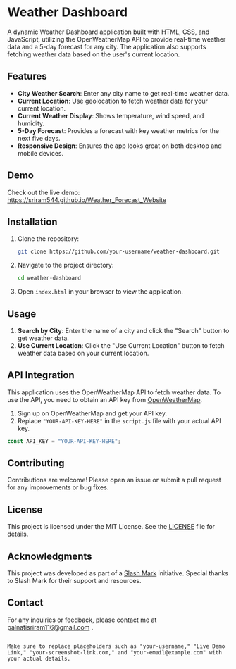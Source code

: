 # Weather Dashboard

A dynamic Weather Dashboard application built with HTML, CSS, and JavaScript, utilizing the OpenWeatherMap API to provide real-time weather data and a 5-day forecast for any city. The application also supports fetching weather data based on the user's current location.

## Features

- **City Weather Search**: Enter any city name to get real-time weather data.
- **Current Location**: Use geolocation to fetch weather data for your current location.
- **Current Weather Display**: Shows temperature, wind speed, and humidity.
- **5-Day Forecast**: Provides a forecast with key weather metrics for the next five days.
- **Responsive Design**: Ensures the app looks great on both desktop and mobile devices.

## Demo

Check out the live demo: https://sriram544.github.io/Weather_Forecast_Website

## Installation

1. Clone the repository:

   ```bash
   git clone https://github.com/your-username/weather-dashboard.git
   ```

2. Navigate to the project directory:

   ```bash
   cd weather-dashboard
   ```

3. Open `index.html` in your browser to view the application.

## Usage

1. **Search by City**: Enter the name of a city and click the "Search" button to get weather data.
2. **Use Current Location**: Click the "Use Current Location" button to fetch weather data based on your current location.

## API Integration

This application uses the OpenWeatherMap API to fetch weather data. To use the API, you need to obtain an API key from [OpenWeatherMap](https://home.openweathermap.org/users/sign_up).

1. Sign up on OpenWeatherMap and get your API key.
2. Replace `"YOUR-API-KEY-HERE"` in the `script.js` file with your actual API key.

```javascript
const API_KEY = "YOUR-API-KEY-HERE";
```

## Contributing

Contributions are welcome! Please open an issue or submit a pull request for any improvements or bug fixes.

## License

This project is licensed under the MIT License. See the [LICENSE](LICENSE) file for details.

## Acknowledgments

This project was developed as part of a [Slash Mark](https://www.slashmark.com) initiative. Special thanks to Slash Mark for their support and resources.

## Contact

For any inquiries or feedback, please contact me at palnatisriram116@gmail.com .
```

Make sure to replace placeholders such as "your-username," "Live Demo Link," "your-screenshot-link.com," and "your-email@example.com" with your actual details.
